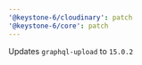 ```yaml
---
'@keystone-6/cloudinary': patch
'@keystone-6/core': patch
---
```


Updates `graphql-upload` to `15.0.2`
